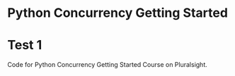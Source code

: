 # Python Concurrency Getting Started
# Test 1
Code for Python Concurrency Getting Started Course on Pluralsight.
